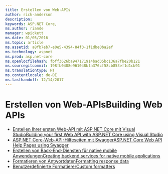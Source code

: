 ```yaml
---
title: Erstellen von Web-APIs
author: rick-anderson
description: 
keywords: ASP.NET Core,
ms.author: riande
manager: wpickett
ms.date: 01/05/2016
ms.topic: article
ms.assetid: a8fb7eb7-e0e5-4394-84f3-1f1dbe0ba2ef
ms.technology: aspnet
ms.prod: asp.net-core
ms.openlocfilehash: fbff3626ba947171914bad35bc136a7fbe20b121
ms.sourcegitcommit: 198fb0488e961048bfa376cf58cb853ef1d1cb91
ms.translationtype: HT
ms.contentlocale: de-DE
ms.lasthandoff: 12/14/2017
---
```

# <a name="building-web-apis"></a><span data-ttu-id="df964-103">Erstellen von Web-APIs</span><span class="sxs-lookup"><span data-stu-id="df964-103">Building Web APIs</span></span>

* [<span data-ttu-id="df964-104">Erstellen Ihrer ersten Web-API mit ASP.NET Core mit Visual Studio</span><span class="sxs-lookup"><span data-stu-id="df964-104">Building your first Web API with ASP.NET Core using Visual Studio</span></span>](../../tutorials/first-web-api.md)
* [<span data-ttu-id="df964-105">ASP.NET Core-Web-API-Hilfeseiten mit Swagger</span><span class="sxs-lookup"><span data-stu-id="df964-105">ASP.NET Core Web API Help Pages using Swagger</span></span>](../../tutorials/web-api-help-pages-using-swagger.md)
* [<span data-ttu-id="df964-106">Erstellen von Back-End-Diensten für native mobile Anwendungen</span><span class="sxs-lookup"><span data-stu-id="df964-106">Creating backend services for native mobile applications</span></span>](../../mobile/native-mobile-backend.md)
* [<span data-ttu-id="df964-107">Formatieren von Antwortdaten</span><span class="sxs-lookup"><span data-stu-id="df964-107">Formatting response data</span></span>](../models/formatting.md)
* [<span data-ttu-id="df964-108">Benutzerdefinierte Formatierer</span><span class="sxs-lookup"><span data-stu-id="df964-108">Custom formatters</span></span>](../advanced/custom-formatters.md)

